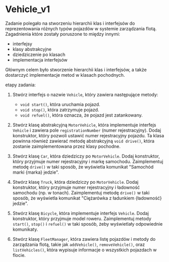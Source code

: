 # Vehicle_v1
Zadanie polegało na stworzeniu hierarchii klas i interfejsów do reprezentowania różnych typów pojazdów w systemie zarządzania flotą.
Zagadnienia które zostały poruszone to między innymi:
- interfejsy
- klasy abstrakcyjne
- dziedziczenie po klasach
- implementacja interfejsów

Głównym celem było stworzenie hierarchii klas i interfejsów, a także dostarczyć implementacje metod w klasach pochodnych.

etapy zadania:

1. Stwórz interfejs o nazwie `Vehicle`, który zawiera następujące metody:
   - `void start()`, która uruchamia pojazd.
   - `void stop()`, która zatrzymuje pojazd.
   - `void refuel()`, która oznacza, że pojazd jest zatankowany.

2. Stwórz klasę abstrakcyjną `MotorVehicle`, która implementuje interfejs `Vehicle` i zawiera pole `registrationNumber` (numer rejestracyjny). Dodaj konstruktor, który pozwoli ustawić numer rejestracyjny pojazdu. Ta klasa powinna również zawierać metodę abstrakcyjną `void drive()`, która zostanie zaimplementowana przez klasy pochodne.

3. Stwórz klasę `Car`, która dziedziczy po `MotorVehicle`. Dodaj konstruktor, który przyjmuje numer rejestracyjny i markę samochodu. Zaimplementuj metodę `drive()` w taki sposób, że wyświetla komunikat "Samochód marki {marka} jedzie".

4. Stwórz klasę `Truck`, która dziedziczy po `MotorVehicle`. Dodaj konstruktor, który przyjmuje numer rejestracyjny i ładowność samochodu (np. w tonach). Zaimplementuj metodę `drive()` w taki sposób, że wyświetla komunikat "Ciężarówka z ładunkiem {ładowność} jedzie".

5. Stwórz klasę `Bicycle`, która implementuje interfejs `Vehicle`. Dodaj konstruktor, który przyjmuje model roweru. Zaimplementuj metody `start()`, `stop()` i `refuel()` w taki sposób, żeby wyświetlały odpowiednie komunikaty.

6. Stwórz klasę `FleetManager`, która zawiera listę pojazdów i metody do zarządzania flotą, takie jak `addVehicle()`, `removeVehicle()`, oraz `listVehicles()`, która wypisuje informacje o wszystkich pojazdach w flocie.

